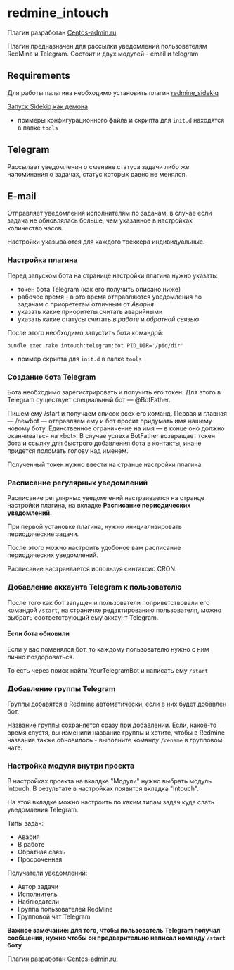 # redmine_intouch

Плагин разработан [Centos-admin.ru](http://centos-admin.ru/).

Плагин предназначен для рассылки уведомлений пользователям RedMine и Telegram.
Состоит и двух модулей - email и telegram

## Requirements

Для работы палагина необходимо установить плагин [redmine_sidekiq](https://github.com/ogom/redmine_sidekiq)

[Запуск Sidekiq как демона](https://github.com/mperham/sidekiq/wiki/Deployment#daemonization)

* примеры конфигурационного файла и скрипта для `init.d` находятся в папке `tools`

## Telegram

Рассылает уведомления о сменене статуса задачи либо же напоминания о задачах, статус которых давно не менялся.

## E-mail

Отправляет уведомления исполнителям по задачам, в случае если задача не обновлялась больше, чем указанное в настройках количество часов.

Настройки указываются для каждого треккера индивидуальные.

### Настройка плагина

Перед запуском бота на странице настройки плагина нужно указать:

* токен бота Telegram (как его получить описано ниже)
* рабочее время - в это время отправляются уведомления по задачам с приорететам отличным от *Авария*
* указать какие приоритеты считать аварийными
* указать какие статусы считать *в работе* и *обратной связью*

После этого необходимо запустить бота командой:

```
bundle exec rake intouch:telegram:bot PID_DIR='/pid/dir'
```

* пример скрипта для `init.d` в папке `tools`

### Создание бота Telegram

Бота необходимо зарегистрировать и получить его токен. Для этого в Telegram существует специальный бот — @BotFather.

Пишем ему /start и получаем список всех его команд.
Первая и главная — /newbot — отправляем ему и бот просит придумать имя нашему новому боту. Единственное ограничение на имя — в конце оно должно оканчиваться на «bot». В случае успеха BotFather возвращает токен бота и ссылку для быстрого добавления бота в контакты, иначе придется поломать голову над именем.

Полученный токен нужно ввести на странце настройки плагина.

### Расписание регулярных уведомлений

Расписание регулярных уведомлений настраивается на странце настройки плагина, на вкладке **Расписание периодических уведомлений**.

При первой установке плагина, нужно инициализировать периодические задачи.

После этого можно настроить удобоное вам расписание периодических уведомлений.

Расписание настраивается используя синтаксис CRON.

### Добавление аккаунта Telegram к пользователю

После того как бот запущен и пользователи поприветствовали его командой `/start`,
на страничке редактированию пользователя, можно выбрать соответствующий ему аккаунт Telegram.

#### Если бота обновили

Если у вас поменялся бот, то каждому пользователю нужно с ним лично поздороваться.

То есть через поиск найти YourTelegramBot и написать ему `/start`

### Добавление группы Telegram

Группы добавятся в Redmine автоматически, если в них будет добавлен бот.

Название группы сохраняется сразу при добавлении. Если, какое-то время спустя, вы изменили название группы и хотите, чтобы в Redmine название также обновилось - выполните команду `/rename` в групповом чате.

### Настройка модуля внутри проекта

В настройках проекта на вкалдке "Модули" нужно выбрать модуль Intouch.
В результате в настройках появится вкладка "Intouch".

На этой вкладке можно настроить по каким типам задач куда слать уведомления Telegram.

Типы задач:

* Авария
* В работе
* Обратная связь
* Просроченная

Получатели уведомлений:

* Автор задачи
* Исполнитель
* Наблюдатели
* Группа пользователей RedMine
* Групповой чат Telegram

**Важное замечание: для того, чтобы пользователь Telegram получал сообщения, нужно чтобы он предварительно написал команду ```/start``` боту**




Плагин разработан [Centos-admin.ru](http://centos-admin.ru/).
